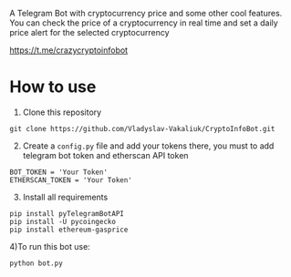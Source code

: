 A Telegram Bot with cryptocurrency price and some other cool features.
You can check the price of a cryptocurrency in real time and set a daily price alert for the selected cryptocurrency 

https://t.me/crazycryptoinfobot

# How to use 
1. Clone this repository
```
git clone https://github.com/Vladyslav-Vakaliuk/CryptoInfoBot.git
```
2. Create a `config.py` file and add your tokens there, you must to add telegram bot token and etherscan API token 
```
BOT_TOKEN = 'Your Token' 
ETHERSCAN_TOKEN = 'Your Token' 
``` 
3. Install all requirements
```
pip install pyTelegramBotAPI 
pip install -U pycoingecko
pip install ethereum-gasprice
```
4)To run this bot use: 
```
python bot.py
```
